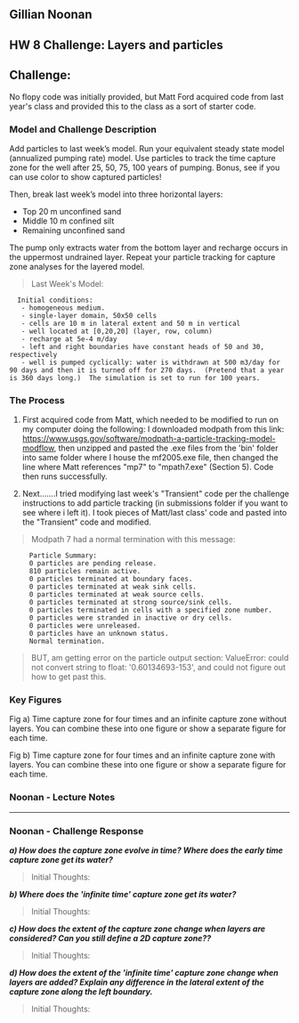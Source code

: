 ## Gillian Noonan
## HW 8 Challenge: Layers and particles

## **Challenge:**
No flopy code was initially provided, but Matt Ford acquired code from last year's class and provided this to the class as a sort of starter code.    

### Model and Challenge Description
​Add particles to last week’s model.  Run your equivalent steady state model (annualized pumping rate) model.  Use particles to track the time capture zone for the well after 25, 50, 75, 100 years of pumping.  Bonus, see if you can use color to show captured particles!

Then, break last week’s model into three horizontal layers:
- Top 20 m unconfined sand
- Middle 10 m confined silt
- Remaining unconfined sand

The pump only extracts water from the bottom layer and recharge occurs in the uppermost undrained layer.  Repeat your particle tracking for capture zone analyses for the layered model.  

> Last Week's Model:

      Initial conditions:
       - homogeneous medium.  
       - single-layer domain, 50x50 cells
       - cells are 10 m in lateral extent and 50 m in vertical
       - well located at [0,20,20] (layer, row, column)
       - recharge at 5e-4 m/day
       - left and right boundaries have constant heads of 50 and 30, respectively
       - well is pumped cyclically: water is withdrawn at 500 m3/day for 90 days and then it is turned off for 270 days.  (Pretend that a year is 360 days long.)  The simulation is set to run for 100 years.  

### The Process
1) First acquired code from Matt, which needed to be modified to run on my computer doing the following: I downloaded modpath from this link:  https://www.usgs.gov/software/modpath-a-particle-tracking-model-modflow,  then unzipped and pasted the .exe files from the 'bin' folder into same folder where I house the mf2005.exe file, then changed the line where Matt references "mp7" to "mpath7.exe" (Section 5).   Code then runs successfully.

2) Next.......I tried modifying last week's "Transient" code per the challenge instructions to add particle tracking (in submissions folder if you want to see where i left it).  I took pieces of Matt/last class' code and pasted into the "Transient" code and modified.   

> Modpath 7 had a normal termination with this message:

         Particle Summary:
         0 particles are pending release.       
         810 particles remain active.
         0 particles terminated at boundary faces.
         0 particles terminated at weak sink cells.
         0 particles terminated at weak source cells.
         0 particles terminated at strong source/sink cells.
         0 particles terminated in cells with a specified zone number.
         0 particles were stranded in inactive or dry cells.
         0 particles were unreleased.
         0 particles have an unknown status.
         Normal termination.                                                        

> BUT, am getting error on the particle output section: ValueError: could not convert string to float: '0.60134693-153', and could not figure out how to get past this.


### Key Figures

Fig a) Time capture zone for four times and an infinite capture zone without layers.  You can combine these into one figure or show a separate figure for each time.


Fig b) Time capture zone for four times and an infinite capture zone with layers.  You can combine these into one figure or show a separate figure for each time.


### Noonan - Lecture Notes



-------------------------------------

### Noonan - Challenge Response

***a) How does the capture zone evolve in time?  Where does the early time capture zone get its water?***
> Initial Thoughts:

***b) Where does the 'infinite time' capture zone get its water?***
> Initial Thoughts:  

***c) How does the extent of the capture zone change when layers are considered?  Can you still define a 2D capture zone??***  
> Initial Thoughts:

***d) How does the extent of the 'infinite time' capture zone change when layers are added?  Explain any difference in the lateral extent of the capture zone along the left boundary.***
> Initial Thoughts:
